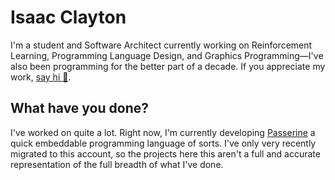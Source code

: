 # Isaac Clayton
I'm a student and  Software Architect currently working on Reinforcement Learning, Programming Language Design, and Graphics Programming—I've also been programming for the better part of a decade. If you appreciate my work, [say hi 👋](mailto:hello@slightknack.dev).

## What have you done?
I've worked on quite a lot. Right now, I'm currently developing [Passerine](https://github.com/vrtbl/passerine) a quick embeddable programming language of sorts. I've only very recently migrated to this account, so the projects here this aren't a full and accurate representation of the full breadth of what I've done.


